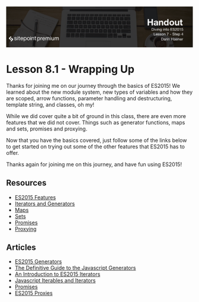 ![](headings/8.1.png)

# Lesson 8.1 - Wrapping Up

Thanks for joining me on our journey through the basics of ES2015! We learned about the new module system, new types of variables and how they are scoped, arrow functions, parameter handling and destructuring, template string, and classes, oh my!

While we did cover quite a bit of ground in this class, there are even more features that we did not cover. Things such as generator functions, maps and sets, promises and proxying.

Now that you have the basics covered, just follow some of the links below to get started on trying out some of the other features that ES2015 has to offer.

Thanks again for joining me on this journey, and have fun using ES2015!

## Resources
* [ES2015 Features](http://es6-features.org/)
* [Iterators and Generators](https://developer.mozilla.org/en-US/docs/Web/JavaScript/Guide/Iterators_and_Generators)
* [Maps](https://developer.mozilla.org/en-US/docs/Web/JavaScript/Reference/Global_Objects/Map)
* [Sets](https://developer.mozilla.org/en-US/docs/Web/JavaScript/Reference/Global_Objects/Set)
* [Promises](https://developer.mozilla.org/en-US/docs/Web/JavaScript/Reference/Global_Objects/Promise)
* [Proxying](https://developer.mozilla.org/en-US/docs/Web/JavaScript/Reference/Global_Objects/Proxy)

## Articles
* [ES2015 Generators](https://davidwalsh.name/es6-generators)
* [The Definitive Guide to the Javascript Generators](http://gajus.com/blog/2/the-definitive-guide-to-the-javascript-generators)
* [An Introduction to ES2015 Iterators](https://strongloop.com/strongblog/introduction-to-es6-iterators/)
* [Javascript Iterables and Iterators](http://jsrocks.org/2015/09/javascript-iterables-and-iterators/)
* [Promises](https://davidwalsh.name/promises)
* [ES2015 Proxies](http://www.2ality.com/2014/12/es6-proxies.html)
